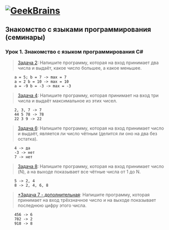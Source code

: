 # [![GeekBrains](https://frontend-scripts.hb.bizmrg.com/unique-hf/svg/logo.svg)](https://gb.ru)

## Знакомство с языками программирования (семинары)

### Урок 1. Знакомство с языком программирования С#

> [Задача 2](https://github.com/XYI7I/GeekBrains/blob/main/Geek/C%23/lesson1/HW/task1/Program.cs): Напишите программу, которая на вход принимает два числа и выдаёт, какое число большее, а какое меньшее.

		a = 5; b = 7 -> max = 7
		a = 2 b = 10 -> max = 10
		a = -9 b = -3 -> max = -3
		
> [Задача 4](https://github.com/XYI7I/GeekBrains/tree/main/Geek/C%23/lesson1/HW/task2/Program.cs): Напишите программу, которая принимает на вход три числа и выдаёт максимальное из этих чисел.

        2, 3, 7 -> 7
		44 5 78 -> 78
		22 3 9 -> 22
		
> [Задача 6](https://github.com/XYI7I/GeekBrains/tree/main/Geek/C%23/lesson1/HW/task3/Program.cs): Напишите программу, которая на вход принимает число и выдаёт, является ли число чётным (делится ли оно на два без остатка).

        4 -> да
		-3 -> нет
		7 -> нет
		
> [Задача 8](https://github.com/XYI7I/GeekBrains/tree/main/Geek/C%23/lesson1/HW/task4/Program.cs): Напишите программу, которая на вход принимает число (N), а на выходе показывает все чётные числа от 1 до N.

        5 -> 2, 4
		8 -> 2, 4, 6, 8

> [*Задача 7 - дополнительная](https://github.com/XYI7I/GeekBrains/tree/main/Geek/C%23/lesson1/HW/task5/Program.cs): Напишите программу, которая принимает на вход трёхзначное число и на выходе показывает последнюю цифру этого числа.

        456 -> 6
		782 -> 2
		918 -> 8